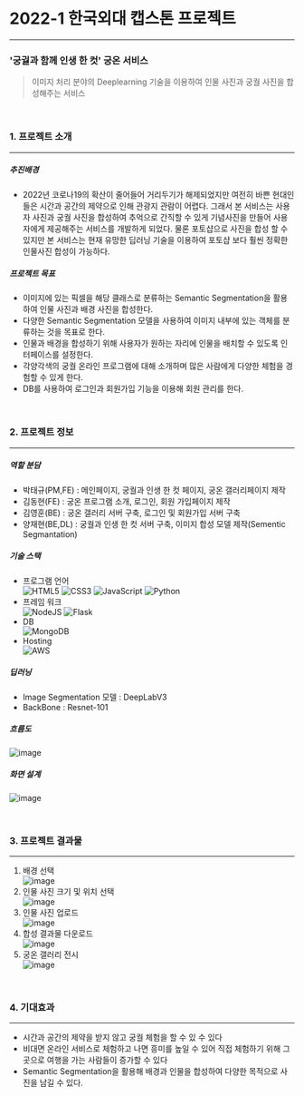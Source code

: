 # 2022-1 한국외대 캡스톤 프로젝트
---

### '궁궐과 함께 인생 한 컷' 궁온 서비스
>이미지 처리 분야의 Deeplearning 기술을 이용하여 인물 사진과 궁궐 사진을 합성해주는 서비스  
<br/>


### 1. 프로젝트 소개
---

##### 추진배경

- 2022년 코로나19의 확산이 줄어들어 거리두기가 해제되었지만 여전히 바쁜 현대인들은 시간과 공간의 제약으로 인해 관광지 관람이 어렵다. 그래서 본 서비스는 사용자 사진과 궁궐 사진을 합성하여 추억으로 간직할 수 있게 기념사진을 만들어 사용자에게 제공해주는 서비스를 개발하게 되었다. 물론 포토샵으로 사진을 합성 할 수 있지만 본 서비스는 현재 유망한 딥러닝 기술을 이용하여 포토샵 보다 훨씬 정확한 인물사진 합성이 가능하다.

##### 프로젝트 목표

- 이미지에 있는 픽셀을 해당 클래스로 분류하는 Semantic Segmentation을 활용하여 인물 사진과 배경 사진을 합성한다.
- 다양한 Semantic Segmentation 모델을 사용하여 이미지 내부에 있는 객체를 분류하는 것을 목표로 한다.
- 인물과 배경을 합성하기 위해 사용자가 원하는 자리에 인물을 배치할 수 있도록 인터페이스를 설정한다.
- 각양각색의 궁궐 온라인 프로그램에 대해 소개하며 많은 사람에게 다양한 체험을 경험할 수 있게 한다.
- DB를 사용하여 로그인과 회원가입 기능을 이용해 회원 관리를 한다.

<br/>

### 2. 프로젝트 정보
---

##### 역할 분담

- 박태규(PM,FE) : 메인페이지, 궁궐과 인생 한 컷 페이지, 궁온 갤러리페이지 제작
- 김동현(FE) : 궁온 프로그램 소개, 로그인, 회원 가입페이지 제작
- 김영훈(BE) : 궁온 갤러리 서버 구축, 로그인 및 회원가입 서버 구축 
- 양재현(BE,DL) : 궁궐과 인생 한 컷 서버 구축, 이미지 합성 모델 제작(Sementic Segmantation)

##### 기술 스택

 - 프로그램 언어
 <br/> ![HTML5](https://img.shields.io/badge/html5-%23E34F26.svg?style=for-the-badge&logo=html5&logoColor=white)  ![CSS3](https://img.shields.io/badge/css3-%231572B6.svg?style=for-the-badge&logo=css3&logoColor=white)  ![JavaScript](https://img.shields.io/badge/javascript-%23323330.svg?style=for-the-badge&logo=javascript&logoColor=%23F7DF1E)  ![Python](https://img.shields.io/badge/python-3670A0?style=for-the-badge&logo=python&logoColor=ffdd54)
 - 프레임 워크 
<br/> ![NodeJS](https://img.shields.io/badge/node.js-6DA55F?style=for-the-badge&logo=node.js&logoColor=white)  ![Flask](https://img.shields.io/badge/flask-%23000.svg?style=for-the-badge&logo=flask&logoColor=white)
 - DB
<br/>![MongoDB](https://img.shields.io/badge/MongoDB-%234ea94b.svg?style=for-the-badge&logo=mongodb&logoColor=white)
- Hosting
<br/>![AWS](https://img.shields.io/badge/AWS-%23FF9900.svg?style=for-the-badge&logo=amazon-aws&logoColor=white)


##### 딥러닝

- Image Segmentation 모델 : DeepLabV3
- BackBone : Resnet-101

##### 흐름도
![image](https://user-images.githubusercontent.com/64758823/170308069-a946793c-1ace-4907-9bfd-c0b74276dbf0.png)


##### 화면 설계
![image](https://user-images.githubusercontent.com/64758823/170308013-f3a672b4-69c8-46a2-90fd-19333930ce8d.png)

<br/>

### 3. 프로젝트 결과물
---

1. 배경 선택 <br/> ![image](https://user-images.githubusercontent.com/64758823/170308142-039eacb6-531b-42c3-97f4-277a4cb18910.png)
2. 인물 사진 크기 및 위치 선택 <br/> ![image](https://user-images.githubusercontent.com/64758823/170308158-6075e95a-bf91-4622-b382-5883866534ee.png)
3. 인물 사진 업로드 <br/> ![image](https://user-images.githubusercontent.com/64758823/170308171-d41d2d84-7e33-4540-a054-04127748abfd.png)
4. 합성 결과물 다운로드 <br/> ![image](https://user-images.githubusercontent.com/64758823/170308188-bc5c8425-ecac-4d15-8590-09d10f87fdbc.png)
5. 궁온 갤러리 전시 <br/> ![image](https://user-images.githubusercontent.com/64758823/170308207-1bc2714f-57f3-48bd-8ce6-c219f7bc317d.png)
<br/>

### 4. 기대효과
---

- 시간과 공간의 제약을 받지 않고 궁궐 체험을 할 수 있 수 있다
- 비대면 온라인 서비스로 체험하고 나면 흥미를 높일 수 있어 직접 체험하기 위해 그곳으로 여행을 가는 사람들이 증가할 수 있다
- Semantic Segmentation을 활용해 배경과 인물을 합성하여 다양한 목적으로 사진을 남길 수 있다.

